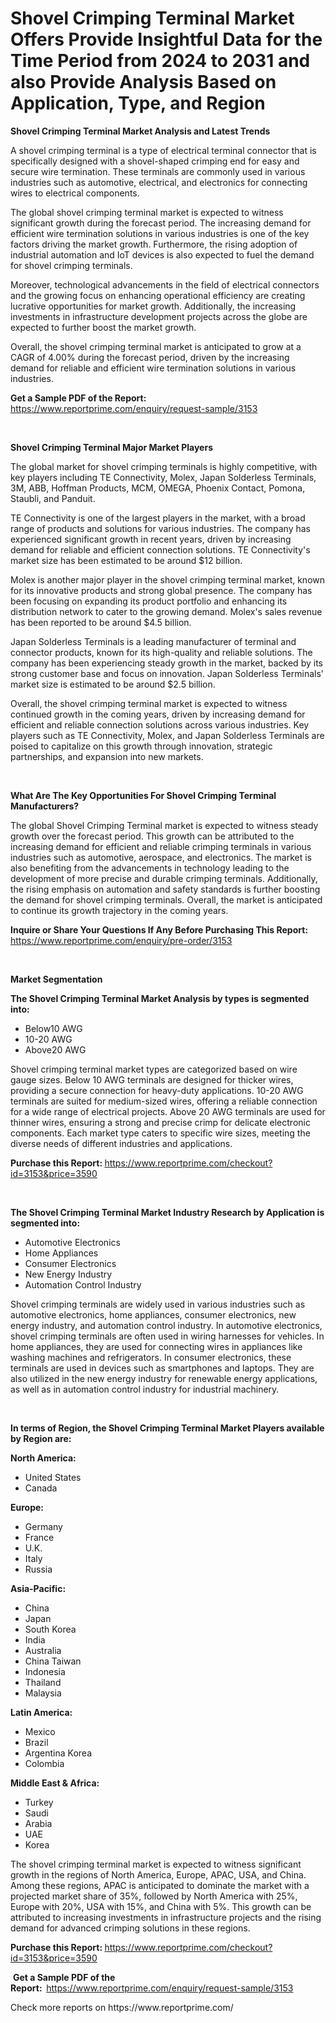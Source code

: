 <p><h1>Shovel Crimping Terminal Market Offers Provide Insightful Data for the Time Period from 2024 to 2031 and also Provide Analysis Based on Application, Type, and Region</h1></p><p><strong>Shovel Crimping Terminal Market Analysis and Latest Trends</strong></p>
<p><p>A shovel crimping terminal is a type of electrical terminal connector that is specifically designed with a shovel-shaped crimping end for easy and secure wire termination. These terminals are commonly used in various industries such as automotive, electrical, and electronics for connecting wires to electrical components.</p><p>The global shovel crimping terminal market is expected to witness significant growth during the forecast period. The increasing demand for efficient wire termination solutions in various industries is one of the key factors driving the market growth. Furthermore, the rising adoption of industrial automation and IoT devices is also expected to fuel the demand for shovel crimping terminals.</p><p>Moreover, technological advancements in the field of electrical connectors and the growing focus on enhancing operational efficiency are creating lucrative opportunities for market growth. Additionally, the increasing investments in infrastructure development projects across the globe are expected to further boost the market growth.</p><p>Overall, the shovel crimping terminal market is anticipated to grow at a CAGR of 4.00% during the forecast period, driven by the increasing demand for reliable and efficient wire termination solutions in various industries.</p></p>
<p><strong>Get a Sample PDF of the Report:&nbsp;</strong> <a href="https://www.reportprime.com/enquiry/request-sample/3153">https://www.reportprime.com/enquiry/request-sample/3153</a></p>
<p>&nbsp;</p>
<p><strong>Shovel Crimping Terminal Major Market Players</strong></p>
<p><p>The global market for shovel crimping terminals is highly competitive, with key players including TE Connectivity, Molex, Japan Solderless Terminals, 3M, ABB, Hoffman Products, MCM, OMEGA, Phoenix Contact, Pomona, Staubli, and Panduit.</p><p>TE Connectivity is one of the largest players in the market, with a broad range of products and solutions for various industries. The company has experienced significant growth in recent years, driven by increasing demand for reliable and efficient connection solutions. TE Connectivity's market size has been estimated to be around $12 billion.</p><p>Molex is another major player in the shovel crimping terminal market, known for its innovative products and strong global presence. The company has been focusing on expanding its product portfolio and enhancing its distribution network to cater to the growing demand. Molex's sales revenue has been reported to be around $4.5 billion.</p><p>Japan Solderless Terminals is a leading manufacturer of terminal and connector products, known for its high-quality and reliable solutions. The company has been experiencing steady growth in the market, backed by its strong customer base and focus on innovation. Japan Solderless Terminals' market size is estimated to be around $2.5 billion.</p><p>Overall, the shovel crimping terminal market is expected to witness continued growth in the coming years, driven by increasing demand for efficient and reliable connection solutions across various industries. Key players such as TE Connectivity, Molex, and Japan Solderless Terminals are poised to capitalize on this growth through innovation, strategic partnerships, and expansion into new markets.</p></p>
<p>&nbsp;</p>
<p><strong>What Are The Key Opportunities For Shovel Crimping Terminal Manufacturers?</strong></p>
<p><p>The global Shovel Crimping Terminal market is expected to witness steady growth over the forecast period. This growth can be attributed to the increasing demand for efficient and reliable crimping terminals in various industries such as automotive, aerospace, and electronics. The market is also benefiting from the advancements in technology leading to the development of more precise and durable crimping terminals. Additionally, the rising emphasis on automation and safety standards is further boosting the demand for shovel crimping terminals. Overall, the market is anticipated to continue its growth trajectory in the coming years.</p></p>
<p><strong>Inquire or Share Your Questions If Any Before Purchasing This Report:</strong> <a href="https://www.reportprime.com/enquiry/pre-order/3153">https://www.reportprime.com/enquiry/pre-order/3153</a></p>
<p>&nbsp;</p>
<p><strong>Market Segmentation</strong></p>
<p><strong>The Shovel Crimping Terminal Market Analysis by types is segmented into:</strong></p>
<p><ul><li>Below10 AWG</li><li>10-20 AWG</li><li>Above20 AWG</li></ul></p>
<p><p>Shovel crimping terminal market types are categorized based on wire gauge sizes. Below 10 AWG terminals are designed for thicker wires, providing a secure connection for heavy-duty applications. 10-20 AWG terminals are suited for medium-sized wires, offering a reliable connection for a wide range of electrical projects. Above 20 AWG terminals are used for thinner wires, ensuring a strong and precise crimp for delicate electronic components. Each market type caters to specific wire sizes, meeting the diverse needs of different industries and applications.</p></p>
<p><strong>Purchase this Report:&nbsp;</strong><a href="https://www.reportprime.com/checkout?id=3153&price=3590">https://www.reportprime.com/checkout?id=3153&price=3590</a></p>
<p>&nbsp;</p>
<p><strong>The Shovel Crimping Terminal Market Industry Research by Application is segmented into:</strong></p>
<p><ul><li>Automotive Electronics</li><li>Home Appliances</li><li>Consumer Electronics</li><li>New Energy Industry</li><li>Automation Control Industry</li></ul></p>
<p><p>Shovel crimping terminals are widely used in various industries such as automotive electronics, home appliances, consumer electronics, new energy industry, and automation control industry. In automotive electronics, shovel crimping terminals are often used in wiring harnesses for vehicles. In home appliances, they are used for connecting wires in appliances like washing machines and refrigerators. In consumer electronics, these terminals are used in devices such as smartphones and laptops. They are also utilized in the new energy industry for renewable energy applications, as well as in automation control industry for industrial machinery.</p></p>
<p>&nbsp;</p>
<p><strong>In terms of Region, the Shovel Crimping Terminal Market Players available by Region are:</strong></p>
<p>
    <p> <strong> North America: </strong>
        <ul>
            <li>United States</li>
            <li>Canada</li>
        </ul>
        </p> 
    <p> <strong> Europe: </strong>
        <ul>
            <li>Germany</li>
            <li>France</li>
            <li>U.K.</li>
            <li>Italy</li>
            <li>Russia</li>
        </ul>
        </p> 
    <p> <strong> Asia-Pacific: </strong>
        <ul>
            <li>China</li>
            <li>Japan</li>
            <li>South Korea</li>
            <li>India</li>
            <li>Australia</li>
            <li>China Taiwan</li>
            <li>Indonesia</li>
            <li>Thailand</li>
            <li>Malaysia</li>
        </ul>
        </p> 
    <p> <strong> Latin America: </strong>
        <ul>
            <li>Mexico</li>
            <li>Brazil</li>
            <li>Argentina Korea</li>
            <li>Colombia</li>
        </ul>
        </p> 
    <p> <strong> Middle East & Africa: </strong>
        <ul>
            <li>Turkey</li>
            <li>Saudi</li>
            <li>Arabia</li>
            <li>UAE</li>
            <li>Korea</li>
        </ul>
    </p>
    </p>
<p><p>The shovel crimping terminal market is expected to witness significant growth in the regions of North America, Europe, APAC, USA, and China. Among these regions, APAC is anticipated to dominate the market with a projected market share of 35%, followed by North America with 25%, Europe with 20%, USA with 15%, and China with 5%. This growth can be attributed to increasing investments in infrastructure projects and the rising demand for advanced crimping solutions in these regions.</p></p>
<p><strong>Purchase this Report: </strong><a href="https://www.reportprime.com/checkout?id=3153&price=3590">https://www.reportprime.com/checkout?id=3153&price=3590</a></p>
<p>&nbsp;<strong>Get a Sample PDF of the Report:&nbsp;&nbsp;</strong><a href="https://www.reportprime.com/enquiry/request-sample/3153">https://www.reportprime.com/enquiry/request-sample/3153</a></p>
<p><strong></strong></p>
<p>Check more reports on https://www.reportprime.com/</p>